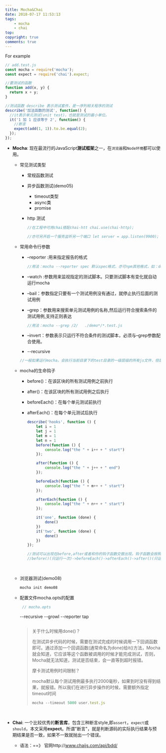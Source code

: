```yaml
---
title: Mocha&Chai
date: 2018-07-17 11:53:13
tags: 
    - mocha 
    - chai
top: 
copyright: true
comments: true
---
```

For example
```javascript
// add.test.js
const mocha = require('mocha');
const expect = require('chai').expect;

//要测试的函数
function add(x, y) {
  return x + y;
}

//测试函数 describe 表示测试套件，是一序列相关程序的测试
describe('加法函数的测试', function() {
  //it表示单元测试(unit test)，也就是测试的最小单位。
  it('1 加 1 应该等于 2', function() {
    //断言
    expect(add(1, 1)).to.be.equal(2);
  });
});
```
<!--more-->

- **Mocha**: 现在最流行的JavaScript**测试框架**之一，在`浏览器`和`Node环境`都可以使用。

  - 常见测试类型

    - 常规函数测试

    - 异步函数测试(demo05)

      - timeout类型 
      - async类
      - promise

    - http 测试

      ```javascript
      //在工程中可用chai搭配chai-htt chai.use(chai-http);

      //亦可另开启一个服务监听另一个端口 let server = app.listen(9900);
      ```

  - 常用命令行参数

    - –reporter :用来指定报告的格式

      ```javascript
      //用法：mocha --reporter spec 默认spec格式，亦可npm其他格式，如：dot matrix, nyan, mochawesome(第三方)等
      ```

    - –watch :参数用来监视指定的测试脚本。只要测试脚本有变化就自动运行mocha

    - –bail：参数指定只要有一个测试用例没有通过，就停止执行后面的测试用例

    - –grep：参数用来搜索单元测试用例的名称,然后运行符合搜索条件的测试用例,支持正则表达

      ```javascript
      //用法：mocha --grep /2/   ./demo*/*.test.js
      ```

    - –invert：参数表示只运行不符合条件的测试脚本，必须与–grep参数配合使用。

    -  --recursive

      ```javascript
      //一般如果运行mocha，会执行当前目录下的test目录的一级层级的所有js文件，但是test下的更多层级却没办法运行，这时就需要参数–recursive，这时test子目录下面所有的测试用例----不管在哪一    层----都会执行。
      ```

  - mocha的生命钩子

    - before()：在该区块的所有测试用例之前执行

    - after()：在该区块的所有测试用例之后执行

    - beforeEach()：在每个单元测试前执行

    - afterEach()：在每个单元测试后执行

      ```javascript
      describe('hooks', function () {
          let i = 1
          let j = 1
          let m = 1
          let n = 1
          before(function () {
              console.log("the " + i++ + " start")
          });

          after(function () {
              console.log("the " + j++ + " end")
          });

          beforeEach(function () {
              console.log("the " + m++ + " start")
          });

          afterEach(function () {
              console.log("the " + n++ + " start")
          });

          it('one', function (done) {
              done()
          })
          it('two', function (done) {
              done()
          })
      });

      //测试可以出现在before,after或者和你的钩子函数交替出现。钩子函数会按照它们被定义的顺序运行。一般就是，
      //before()(只运行一次)->beforeEach()->afterEach()->after()(只运行一次)。
      ```

      ​

  - 浏览器测试(demo08)

    ```javascript
    mocha init demo08
    ```

  - 配置文件mocha.opts的配置

    ```javascript
     // mocha.opts
    ```
     --recursive
     --growl
     --reporter tap
     ```

     ```

    > 关于什么时候用done()？
    >
    > 在测试异步代码的时候，需要在测试完成的时候调用一下回调函数即可。通过添加一个回调函数(通常命名为done)给it()方法，Mocha就会知道，它应该等这个函数被调用的时候才能完成测试，否则，Mocha就无法知道，测试是否结束，会一直等到超时报错。
    >
    > 摩卡测试用例时间限制？
    >
    > mocha默认每个测试用例最多执行2000毫秒，如果到时没有得到结果，就报错。所以我们在进行异步操作的时候，需要额外指定timeout时间
    >
    > ```javascript
    > mocha --timeout 5000 user.test.js
    > ```

    ​

- **Chai**: 一个比较优秀的**断言库**，包含三种断言style,即`assert`，`expect`或`should`，本文采用**expect**。所谓"断言"，就是判断源码的实际执行结果与预期结果是否一致，如果不一致就抛出一个错误。

  - 语法：==》 官网http://www.chaijs.com/api/bdd/


